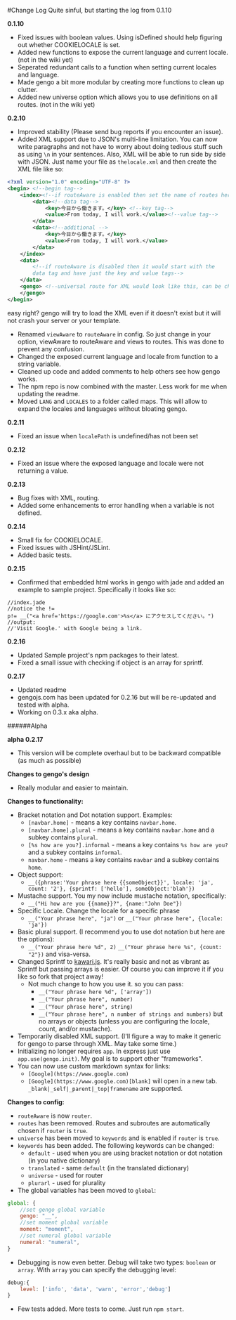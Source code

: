 #Change Log
Quite sinful, but starting the log from 0.1.10

**0.1.10**

* Fixed issues with boolean values. Using isDefined should help figuring out whether COOKIELOCALE is set.
* Added new functions to expose the current language and current locale.  (not in the wiki yet)
* Seperated redundant calls to a function when setting current locales and language.
* Made gengo a bit more modular by creating more functions to clean up clutter.
* Added new universe option which allows you to use definitions on all routes. (not in the wiki yet)

**0.2.10**
* Improved stability (Please send bug reports if you encounter an issue).
* Added XML support due to JSON's multi-line limitation. You can now write paragraphs and not have to worry about doing
tedious stuff such as using `\n` in your sentences. Also, XML will be able to run side by side with JSON. Just name your file as
`thelocale.xml` and then create the XML file like so:
```xml
<?xml version="1.0" encoding="UTF-8" ?>
<begin> <!--begin tag-->
    <index><!--if routeAware is enabled then set the name of routes here-->
        <data><!--data tag-->
            <key>今日から働きます。</key> <!--key tag-->
            <value>From today, I will work.</value><!--value tag-->
        </data>
        <data><!--additional -->
            <key>今日から働きます。</key>
            <value>From today, I will work.</value>
        </data>
    </index>
    <data>
    	<!--if routeAware is disabled then it would start with the 
    	data tag and have just the key and value tags-->
    </data>
    <gengo> <!--universal route for XML would look like this, can be changed through config -->
    </gengo>
</begin>

``` 
easy right? gengo will try to load the XML even if it doesn't exist but it will not crash your server or your template.

* Renamed `viewAware` to `routeAware` in config. So just change in your option, viewAware to routeAware and views to routes. This was
done to prevent any confusion.
* Changed the exposed current language and locale from function to a string variable.
* Cleaned up code and added comments to help others see how gengo works.
* The npm repo is now combined with the master. Less work for me when updating the readme.
* Moved `LANG` and `LOCALES` to a folder called maps. This will allow to expand the locales and languages without bloating gengo.

**0.2.11**
* Fixed an issue when `localePath` is undefined/has not been set

**0.2.12**
* Fixed an issue where the exposed language and locale were not returning a value.

**0.2.13**
* Bug fixes with XML, routing.
* Added some enhancements to error handling when a variable is not defined.

**0.2.14**
* Small fix for COOKIELOCALE.
* Fixed issues with JSHint/JSLint.
* Added basic tests.

**0.2.15**
* Confirmed that embedded html works in gengo with jade and added an example to sample project.
Specifically it looks like so:

```jade
//index.jade
//notice the !=
p!= __("<a href='https://google.com'>%s</a> にアクセスしてください。")
//output:
//'Visit Google.' with Google being a link.
```

**0.2.16**
* Updated Sample project's npm packages to their latest.
* Fixed a small issue with checking if object is an array for sprintf.

**0.2.17**
* Updated readme
* gengojs.com has been updated for 0.2.16 but will be re-updated and tested with alpha.
* Working on 0.3.x aka alpha.


######Alpha

**alpha 0.2.17**
* This version will be complete overhaul but to be backward compatible (as much as possible)

**Changes to gengo's design**
* Really modular and easier to maintain.

**Changes to functionality:**
* Bracket notation and Dot notation support. Examples:
    * `[navbar.home]` - means a key contains `navbar.home`.
    * `[navbar.home].plural` - means a key contains `navbar.home` and a subkey contains `plural`.
    * `[%s how are you?].informal` - means a key contains `%s how are you?` and a subkey contains `informal`.
    * `navbar.home` - means a key contains `navbar` and a subkey contains `home`.
* Object support:
    * `__({phrase:'Your phrase here {{someObject}}', locale: 'ja', count: '2'}, {sprintf: ['hello'], someObject:'blah'})`
* Mustache support. You my now include mustache notation, specifically:
    * `__("Hi how are you {{name}}?", {name:"John Doe"})`
* Specific Locale. Change the locale for a specific phrase
    * `__("Your phrase here", "ja")` or `__("Your phrase here", {locale: 'ja'})`
* Basic plural support. (I recommend you to use dot notation but here are the options):
    * `__("Your phrase here %d", 2)` `__("Your phrase here %s", {count: "2"})` and visa-versa.
* Changed Sprintf to [kawari.js](https://www.github.com/iwatakeshi/kawarijs). It's really basic and not as vibrant as Sprintf but passing arrays is easier. Of course you can improve it if you like so fork that project away!
    * Not much change to how you use it. so you can pass:
        * `__("Your phrase here %d", ['array'])`
        * `__("Your phrase here", number)`
        * `__("Your phrase here", string)`
        * `__("Your phrase here", n number of strings and numbers)` but no arrays or objects (unless you are configuring the locale, count, and/or mustache).
* Temporarily disabled XML support. (I'll figure a way to make it generic for gengo to parse through XML. May take some time.)
* Initializing no longer requires `app`. In express just use `app.use(gengo.init)`. My goal is to support other "frameworks".
* You can now use custom markdown syntax for links:
    * `[Google](https://www.google.com)`
    * `[Google](https://www.google.com)[blank]` will open in a new tab. `_blank|_self|_parent|_top|framename` are supported.

**Changes to config:**
* `routeAware` is now `router`.
* `routes` has been removed. Routes and subroutes are automatically chosen if `router` is `true`.
* `universe` has been moved to `keywords` and is enabled if `router` is `true`.
* `keywords` has been added. The following keywords can be changed: 
    * `default` - used when you are using bracket notation or dot notation (in you native dictionary)
    * `translated` - same `default` (in the translated dictionary)
    * `universe` - used for router
    * `plurarl` - used for plurality
* The global variables has been moved to `global`:

```js
global: {
    //set gengo global variable
    gengo: "__",
    //set moment global variable
    moment: "moment",
    //set numeral global variable
    numeral: "numeral",
}
```
* Debugging is now even better. Debug will take two types: `boolean` or `array`. With `array` you can specify the debugging level:

```js
debug:{
    level: ['info', 'data', 'warn', 'error','debug']
}
```
* Few tests added. More tests to come. Just run `npm start`.